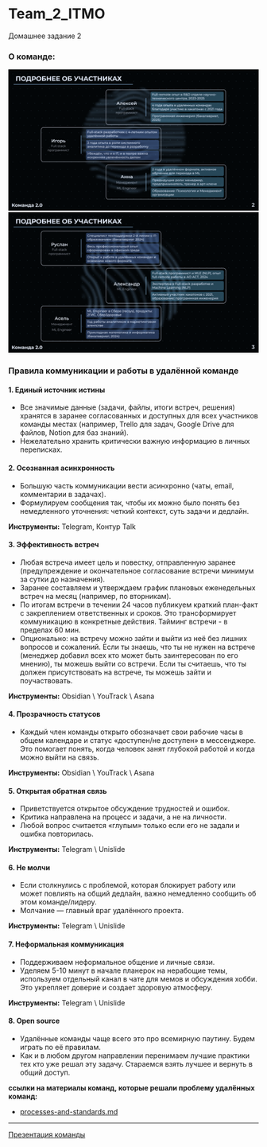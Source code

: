 # Team_2_ITMO

Домашнее задание 2

### О команде:

![](https://github.com/Agar1us/Team_2_ITMO/blob/main/about_team_1.png)
![](https://github.com/Agar1us/Team_2_ITMO/blob/main/about_team_2.png)

### Правила коммуникации и работы в удалённой команде

#### 1. **Единый источник истины**

- Все значимые данные (задачи, файлы, итоги встреч, решения) хранятся в заранее согласованных и доступных для всех участников команды местах (например, Trello для задач, Google Drive для файлов, Notion для баз знаний).
- Нежелательно хранить критически важную информацию в личных переписках.

#### 2. **Осознанная асинхронность**

- Большую часть коммуникации вести асинхронно (чаты, email, комментарии в задачах).
- Формулируем сообщения так, чтобы их можно было понять без немедленного уточнения: четкий контекст, суть задачи и дедлайн.

**Инструменты:** Telegram, Контур Talk

#### 3. **Эффективность встреч**

- Любая встреча имеет цель и повестку, отправленную заранее (предупреждение и окончательное согласование встречи минимум за сутки до назначения).
- Заранее составляем и утверждаем график плановых еженедельных встреч на месяц (например, по вторникам).
- По итогам встречи в течении 24 часов публикуем краткий план-факт с закреплением ответственных и сроков. Это трансформирует коммуникацию в конкретные действия. Тайминг встречи - в пределах 60 мин.
- Опционально: на встречу можно зайти и выйти из неё без лишних вопросов и сожалений. Если ты знаешь, что ты не нужен на встрече (менеджер добавил всех кто может быть заинтересован по его мнению), ты можешь выйти со встречи. Если ты считаешь, что ты должен присутствовать на встрече, ты можешь зайти и поучаствовать.

**Инструменты:** Obsidian \ YouTrack \ Asana

#### 4. **Прозрачность статусов**

- Каждый член команды открыто обозначает свои рабочие часы в общем календаре и статус «доступен/не доступен» в мессенджере. Это помогает понять, когда человек занят глубокой работой и когда можно выйти на связь.

**Инструменты:** Obsidian \ YouTrack \ Asana

#### 5. **Открытая обратная связь**

- Приветствуется открытое обсуждение трудностей и ошибок.
- Критика направлена на процесс и задачи, а не на личности.
- Любой вопрос считается «глупым» только если его не задали и ошибка повторилась.

**Инструменты:** Telegram \ Unislide

#### 6. **Не молчи**

- Если столкнулись с проблемой, которая блокирует работу или может повлиять на общий дедлайн, важно немедленно сообщить об этом команде/лидеру.
- Молчание — главный враг удалённого проекта.

**Инструменты:** Telegram \ Unislide

#### 7. Неформальная коммуникация

- Поддерживаем неформальное общение и личные связи.
- Уделяем 5-10 минут в начале планерок на нерабощие темы, используем отдельный канал в чате для мемов и обсуждения хобби. Это укрепляет доверие и создает здоровую атмосферу.

**Инструменты:** Telegram \ Unislide

#### 8. Open source

- Удалённые команды чаще всего это про всемирную паутину. Будем играть по её правилам.
- Как и в любом другом направлении перенимаем лучшие практики тех кто уже решал эту задачу. Стараемся взять лучшее и вернуть в общий доступ.

**ссылки на материалы команд, которые решали проблему удалённых команд:**

- [processes-and-standards.md](https://github.com/avito-tech/playbook/blob/master/processes-and-standards.md)

---

[Презентация команды](https://github.com/Agar1us/Team_2_ITMO/blob/main/Team%20%232.pdf)
